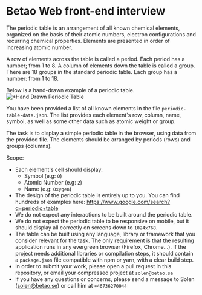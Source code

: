 # Betao Web front-end interview

The periodic table is an arrangement of all known chemical elements, organized on the basis of their atomic numbers, electron configurations and recurring chemical properties. Elements are presented in order of increasing atomic number.

A row of elements across the table is called a period. Each period has a number; from 1 to 8.
A column of elements down the table is called a group. There are 18 groups in the standard periodic table. Each group has a number: from 1 to 18.

Below is a hand-drawn example of a periodic table.
![*Hand Drawn Periodic Table](https://i.imgur.com/KKv5ECk.png)

You have been provided a list of all known elements in the file `periodic-table-data.json`. The list provides each element's row, column, name, symbol, as well as some other data such as atomic weight or group.

The task is to display a simple periodic table in the browser, using data from the provided file. The elements should be arranged by periods (rows) and groups (columns).

Scope:
* Each element's cell should display:
    - Symbol (e.g: `O`)
    - Atomic Number (e.g: `2`)
    - Name (e.g: `Oxygen`)
* The design of the periodic table is entirely up to you. You can find hundreds of examples here: https://www.google.com/search?q=periodic+table
* We do not expect any interactions to be built around the periodic table.
* We do not expect the periodic table to be responsive on mobile, but it should display all correctly on screens down to `1024x768`.
* The table can be built using any language, library or framework that you consider relevant for the task. The only requirement is that the resulting application runs in any evergreen browser (Firefox, Chrome...). If the project needs additional libraries or compilation steps, it should contain a `package.json` file compatible with npm or yarn, with a clear build step.
* In order to submit your work, please open a pull request in this repository, or email your compressed project at `solen@betao.se`
* If you have any questions or concerns, please send a message to Solen (solen@betao.se) or call him at `+46736270944`
